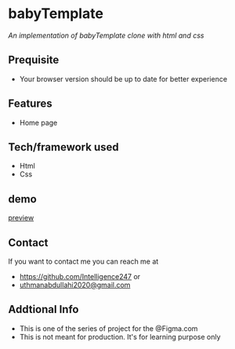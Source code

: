 # babyTemplate
*An implementation of babyTemplate clone with html and css*
## Prequisite
- Your browser version should be up to date for better experience
## Features
- Home page
## Tech/framework used
- Html
- Css
## demo
[preview](https://rawcdn.githack.com/Intelligence247/babyTemplate/9daf1065295ff51c6a088c7b4e07c05ef0d3dadd/index.html)
## Contact
If you want to contact me you can reach me at
- https://github.com/Intelligence247 or
- uthmanabdullahi2020@gmail.com
## Addtional Info
- This is one of the series of project for the @Figma.com
- This is not meant for production. It's for learning purpose only
